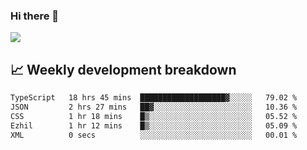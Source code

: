 ### Hi there 👋
<img align="center" src="https://github-readme-stats.vercel.app/api?username=Tumao727&show_icons=true&hide_title=true&theme=dracula" />


## 📈 Weekly development breakdown
<!--START_SECTION:waka-->

```txt
TypeScript   18 hrs 45 mins  ███████████████████▓░░░░░   79.02 %
JSON         2 hrs 27 mins   ██▓░░░░░░░░░░░░░░░░░░░░░░   10.36 %
CSS          1 hr 18 mins    █▒░░░░░░░░░░░░░░░░░░░░░░░   05.52 %
Ezhil        1 hr 12 mins    █▒░░░░░░░░░░░░░░░░░░░░░░░   05.09 %
XML          0 secs          ░░░░░░░░░░░░░░░░░░░░░░░░░   00.01 %
```

<!--END_SECTION:waka-->